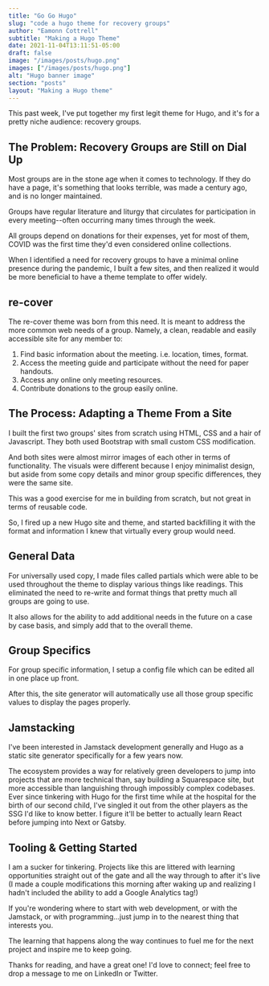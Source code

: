 ```yaml
---
title: "Go Go Hugo"
slug: "code a hugo theme for recovery groups"
author: "Eamonn Cottrell"
subtitle: "Making a Hugo Theme"
date: 2021-11-04T13:11:51-05:00
draft: false
image: "/images/posts/hugo.png"
images: ["/images/posts/hugo.png"]
alt: "Hugo banner image"
section: "posts"
layout: "Making a Hugo theme"
---
```


This past week, I've put together my first legit theme for Hugo, and it's for a pretty niche audience: recovery groups.

## The Problem: Recovery Groups are Still on Dial Up

Most groups are in the stone age when it comes to technology. If they do have a page, it's something that looks terrible, was made a century ago, and is no longer maintained.

Groups have regular literature and liturgy that circulates for participation in every meeting--often occurring many times through the week.

All groups depend on donations for their expenses, yet for most of them, COVID was the first time they'd even considered online collections.

When I identified a need for recovery groups to have a minimal online presence during the pandemic, I built a few sites, and then realized it would be more beneficial to have a theme template to offer widely.

## re-cover

The re-cover theme was born from this need. It is meant to address the more common web needs of a group. Namely, a clean, readable and easily accessible site for any member to:

1. Find basic information about the meeting. i.e. location, times, format.
1. Access the meeting guide and participate without the need for paper handouts.
1. Access any online only meeting resources.
1. Contribute donations to the group easily online.

## The Process: Adapting a Theme From a Site

I built the first two groups' sites from scratch using HTML, CSS and a hair of Javascript. They both used Bootstrap with small custom CSS modification.

And both sites were almost mirror images of each other in terms of functionality. The visuals were different because I enjoy minimalist design, but aside from some copy details and minor group specific differences, they were the same site.

This was a good exercise for me in building from scratch, but not great in terms of reusable code.

So, I fired up a new Hugo site and theme, and started backfilling it with the format and information I knew that virtually every group would need.

## General Data

For universally used copy, I made files called partials which were able to be used throughout the theme to display various things like readings. This eliminated the need to re-write and format things that pretty much all groups are going to use.

It also allows for the ability to add additional needs in the future on a case by case basis, and simply add that to the overall theme.


## Group Specifics

For group specific information, I setup a config file which can be edited all in one place up front.

After this, the site generator will automatically use all those group specific values to display the pages properly.


## Jamstacking

I've been interested in Jamstack development generally and Hugo as a static site generator specifically for a few years now.

The ecosystem provides a way for relatively green developers to jump into projects that are more technical than, say building a Squarespace site, but more accessible than languishing through impossibly complex codebases.
Ever since tinkering with Hugo for the first time while at the hospital for the birth of our second child, I've singled it out from the other players as the SSG I'd like to know better. I figure it'll be better to actually learn React before jumping into Next or Gatsby.

## Tooling & Getting Started

I am a sucker for tinkering. Projects like this are littered with learning opportunities straight out of the gate and all the way through to after it's live (I made a couple modifications this morning after waking up and realizing I hadn't included the ability to add a Google Analytics tag!)

If you're wondering where to start with web development, or with the Jamstack, or with programming...just jump in to the nearest thing that interests you.

The learning that happens along the way continues to fuel me for the next project and inspire me to keep going.

Thanks for reading, and have a great one! I'd love to connect; feel free to drop a message to me on LinkedIn or Twitter.